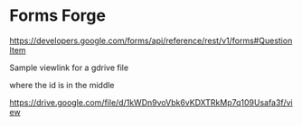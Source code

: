 # Forms Forge

https://developers.google.com/forms/api/reference/rest/v1/forms#QuestionItem

Sample viewlink for a gdrive file

where the id is in the middle

https://drive.google.com/file/d/1kWDn9voVbk6vKDXTRkMp7q109Usafa3f/view
